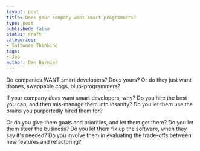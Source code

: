 ```yaml
---
layout: post
title: Does your company want smart programmers?
type: post
published: false
status: draft
categories:
- Software Thinking
tags:
- Job
author: Dan Bernier
---
```


Do companies WANT smart developers?  Does yours?  Or do they just want drones, swappable cogs, blub-programmers?

If your company _does_ want smart developers, why?  Do you hire the best you can, and then mis-manage them into insanity?  Do you let them use the brains you purportedly hired them for?

Or do you give them goals and priorities, and let them get there?  Do you let them steer the business?  Do you let them fix up the software, when they say it's needed?  Do you involve them in evaluating the trade-offs between new features and refactoring?
